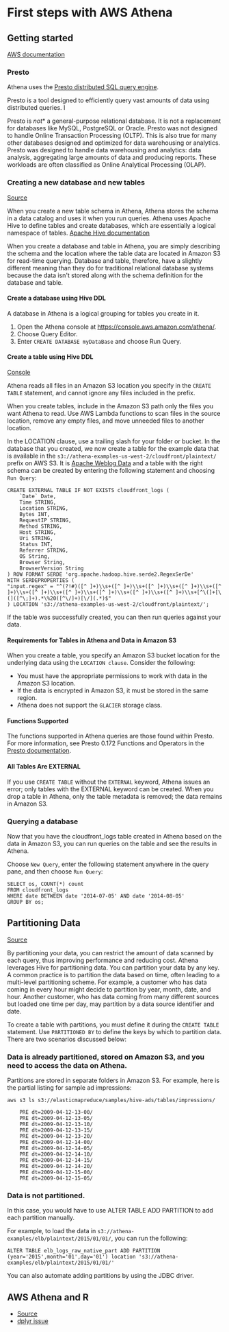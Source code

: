 # First steps with AWS Athena

## Getting started

[AWS documentation](https://docs.aws.amazon.com/athena/latest/ug/getting-started.html)

### Presto

Athena uses the
[Presto distributed SQL query engine](https://prestodb.io/docs/0.172/overview.html).

Presto is a tool designed to efficiently query vast amounts of data using distributed
queries. I

Presto is *not** a general-purpose relational database. It is not a replacement for
databases like MySQL, PostgreSQL or Oracle. Presto was not designed to handle Online
Transaction Processing (OLTP). This is also true for many other databases designed
and optimized for data warehousing or analytics. Presto was designed to handle data
warehousing and analytics: data analysis, aggregating large amounts of data and producing
reports. These workloads are often classified as Online Analytical Processing (OLAP).

### Creating a new database and new tables

[Source](https://docs.aws.amazon.com/athena/latest/ug/creating-tables.html)

When you create a new table schema in Athena, Athena stores the schema in a data catalog
and uses it when you run queries. Athena uses Apache Hive to define tables and create
databases, which are essentially a logical namespace of tables.
[Apache Hive documentation](https://cwiki.apache.org/confluence/display/Hive/LanguageManual+DDL)

When you create a database and table in Athena, you are simply describing the schema and
the location where the table data are located in Amazon S3 for read-time querying.
Database and table, therefore, have a slightly different meaning than they do for
traditional relational database systems because the data isn't stored along with the
schema definition for the database and table.

#### Create a database using Hive DDL

A database in Athena is a logical grouping for tables you create in it.

1. Open the Athena console at https://console.aws.amazon.com/athena/.
2. Choose Query Editor.
3. Enter `CREATE DATABASE myDataBase` and choose Run Query.

#### Create a table using Hive DDL

[Console](https://us-west-2.console.aws.amazon.com/athena/home?region=us-west-2#query)

Athena reads all files in an Amazon S3 location you specify in the `CREATE TABLE`
statement, and cannot ignore any files included in the prefix. 

When you create tables, include in the Amazon S3 path only the files you want Athena to
read. Use AWS Lambda functions to scan files in the source location, remove any empty
files, and move unneeded files to another location.

In the LOCATION clause, use a trailing slash for your folder or bucket.
In the database that you created, we now create a table for the example data that is
available in the `s3://athena-examples-us-west-2/cloudfront/plaintext/` prefix on AWS S3.
It is 
[Apache Weblog Data](https://cwiki.apache.org/confluence/display/Hive/GettingStarted#GettingStarted-ApacheWeblogData)
and a table with the right schema can be created by entering the following statement and
choosing `Run Query`:

```
CREATE EXTERNAL TABLE IF NOT EXISTS cloudfront_logs (
    `Date` Date,
    Time STRING,
    Location STRING,
    Bytes INT,
    RequestIP STRING,
    Method STRING,
    Host STRING,
    Uri STRING,
    Status INT,
    Referrer STRING,
    OS String,
    Browser String,
    BrowserVersion String
) ROW FORMAT SERDE 'org.apache.hadoop.hive.serde2.RegexSerDe'
WITH SERDEPROPERTIES (
"input.regex" = "^(?!#)([^ ]+)\\s+([^ ]+)\\s+([^ ]+)\\s+([^ ]+)\\s+([^ ]+)\\s+([^ ]+)\\s+([^ ]+)\\s+([^ ]+)\\s+([^ ]+)\\s+([^ ]+)\\s+[^\(]+[\(]([^\;]+).*\%20([^\/]+)[\/](.*)$"
) LOCATION 's3://athena-examples-us-west-2/cloudfront/plaintext/';
```

If the table was successfully created, you can then run queries against your data.

#### Requirements for Tables in Athena and Data in Amazon S3

When you create a table, you specify an Amazon S3 bucket location for the underlying data
using the `LOCATION clause`. Consider the following:

- You must have the appropriate permissions to work with data in the Amazon S3 location.
- If the data is encrypted in Amazon S3, it must be stored in the same region.
- Athena does not support the `GLACIER` storage class.

#### Functions Supported

The functions supported in Athena queries are those found within Presto.
For more information, see Presto 0.172 Functions and Operators in the 
[Presto documentation](https://prestodb.io/docs/0.172/functions.html).

#### All Tables Are EXTERNAL

If you use `CREATE TABLE` without the `EXTERNAL` keyword, Athena issues an error; 
only tables with the EXTERNAL keyword can be created. When you drop a table in Athena,
only the table metadata is removed; the data remains in Amazon S3.

### Querying a database

Now that you have the cloudfront_logs table created in Athena based on the data in Amazon
S3, you can run queries on the table and see the results in Athena.


Choose `New Query`, enter the following statement anywhere in the query pane, and then
choose `Run Query`:

```
SELECT os, COUNT(*) count
FROM cloudfront_logs
WHERE date BETWEEN date '2014-07-05' AND date '2014-08-05'
GROUP BY os;
```

## Partitioning Data

[Source](https://docs.aws.amazon.com/athena/latest/ug/partitions.html)

By partitioning your data, you can restrict the amount of data scanned by each
query, thus improving performance and reducing cost. Athena leverages Hive for
partitioning data. You can partition your data by any key. A common practice is
to partition the data based on time, often leading to a multi-level partitioning
scheme. For example, a customer who has data coming in every hour might decide
to partition by year, month, date, and hour. Another customer, who has data
coming from many different sources but loaded one time per day, may partition by
a data source identifier and date.

To create a table with partitions, you must define it during the `CREATE TABLE`
statement. Use `PARTITIONED BY` to define the keys by which to partition data.
There are two scenarios discussed below:

### Data is already partitioned, stored on Amazon S3, and you need to access the data on Athena.

Partitions are stored in separate folders in Amazon S3. For example, here is the partial
listing for sample ad impressions:

```
aws s3 ls s3://elasticmapreduce/samples/hive-ads/tables/impressions/

    PRE dt=2009-04-12-13-00/
    PRE dt=2009-04-12-13-05/
    PRE dt=2009-04-12-13-10/
    PRE dt=2009-04-12-13-15/
    PRE dt=2009-04-12-13-20/
    PRE dt=2009-04-12-14-00/
    PRE dt=2009-04-12-14-05/
    PRE dt=2009-04-12-14-10/
    PRE dt=2009-04-12-14-15/
    PRE dt=2009-04-12-14-20/
    PRE dt=2009-04-12-15-00/
    PRE dt=2009-04-12-15-05/
```

### Data is not partitioned.

In this case, you would have to use ALTER TABLE ADD PARTITION to add each partition manually.

For example, to load the data in `s3://athena-examples/elb/plaintext/2015/01/01/`,
you can run the following:

```
ALTER TABLE elb_logs_raw_native_part ADD PARTITION (year='2015',month='01',day='01') location 's3://athena-examples/elb/plaintext/2015/01/01/'
```
You can also automate adding partitions by using the JDBC driver.

## AWS Athena and R

- [Source](https://aws.amazon.com/blogs/big-data/running-r-on-amazon-athena/)
- [dplyr issue](https://github.com/tidyverse/dplyr/issues/2939)
